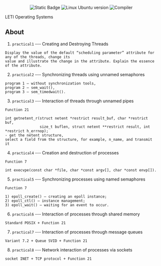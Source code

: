 <p align = "center">
   <img alt="Static Badge" src="https://img.shields.io/badge/VirtualBox-7.0.14-darkgrey?style=plastic&logo=virtualbox&labelColor=%23183A61&color=grey">
  <img src = "https://img.shields.io/badge/Ubuntu-22.04_LTS-g?style=plastic&logo=Ubuntu&logoColor=black&labelColor=%23E95420&color=grey" alt = "Linux Ubuntu version">
  <img src = "https://img.shields.io/badge/Compiler-g%2B%2B-g?style=plastic&labelColor=blue&color=grey" alt = "Compiler">
</p>

LETI Operating Systems

## About 
1. ```practical1``` --- Creating and Destroying Threads
~~~
Display the value of the default “scheduling parameter” attribute for any of the threads, change its
value and illustrate the change in the attribute. Explain the essence of the attribute.
~~~
2. ```practical2``` --- Synchronizing threads using unnamed semaphores
~~~ 
program 1 – without synchronization tools,
program 2 – sem_wait(),
program 3 – sem_timedwait().
~~~
3. ```practical3``` --- Interaction of threads through unnamed pipes
~~~
Function 21

int getnetent_r(struct netent *restrict result_buf, char *restrict buf,
                size_t buflen, struct netent **restrict result, int *restrict h_errnop);
- get the netent structure,
select a field from the structure, for example, n_name, and transmit it
~~~
4. ```practical4``` --- Creation and destruction of processes
~~~
Function 7

int execvpe(const char *file, char *const argv[], char *const envp[]).
~~~
5. ```practical5``` --- Synchronizing processes using named semaphores
~~~
Function 7

1) epoll_create() – creating an epoll instance;
2) epoll_ctl() – instance management;
3) epoll_wait() – waiting for an event to occur.
~~~
6. ```practical6``` --- Interaction of processes through shared memory
~~~
Standard POSIX + Function 21
~~~ 
7. ```practical7``` --- Interaction of processes through message queues 
~~~
Variant 7.2 + Queue SVID + Function 21
~~~
8. ```practical8``` --- Network interaction of processes via sockets
~~~
socket INET + TCP protocol + Function 21
~~~
